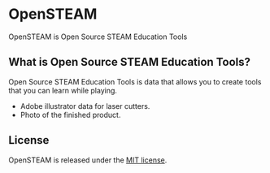 # OpenSTEAM
OpenSTEAM is Open Source STEAM Education Tools   
## What is Open Source STEAM Education Tools?
Open Source STEAM Education Tools is data that allows you to create tools that you can learn while playing.
* Adobe illustrator data for laser cutters. 
* Photo of the finished product.   
## License
OpenSTEAM is released under the [MIT license](https://opensource.org/licenses/mit-license.php).


